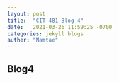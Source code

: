 ```yaml
---
layout: post
title:  "CIT 481 Blog 4"
date:   2021-03-26 11:59:25 -0700
categories: jekyll blogs
auther: "Namtae"
---
```


<h2>Blog4</h2>




